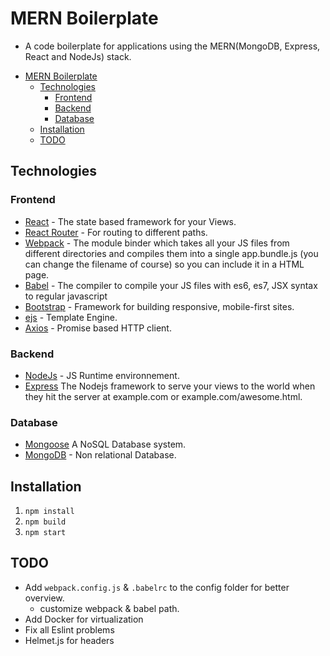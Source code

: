 # MERN Boilerplate

* A code boilerplate for applications using the MERN(MongoDB, Express, React and NodeJs) stack.

- [MERN Boilerplate](#mern-boilerplate)
  - [Technologies](#technologies)
    - [Frontend](#frontend)
    - [Backend](#backend)
    - [Database](#database)
  - [Installation](#installation)
  - [TODO](#todo)

## Technologies

### Frontend

* [React](https://facebook.github.io/react/) - The state based framework for your Views.
* [React Router](https://reacttraining.com/react-router/) - For routing to different paths.
* [Webpack](https://webpack.github.io/) - The module binder which takes all your JS files from different directories and compiles them into a single app.bundle.js (you can change the filename of course) so you can include it in a HTML page.
* [Babel](https://babeljs.io/blog/2015/06/07/react-on-es6-plus) - The compiler to compile your JS files with es6, es7, JSX syntax to regular javascript
* [Bootstrap](https://react-bootstrap.github.io/) - Framework for building responsive, mobile-first sites.
* [ejs](http://ejs.co/) - Template Engine.
* [Axios](https://www.npmjs.com/package/axios) - Promise based HTTP client.

### Backend

* [NodeJs](https://nodejs.org/en/) - JS Runtime environnement.
* [Express](http://expressjs.com/) The Nodejs framework to serve your views to the world when they hit the server at example.com or example.com/awesome.html.

### Database

* [Mongoose](http://mongoosejs.com/) A NoSQL Database system.
* [MongoDB](https://www.mongodb.com/) - Non relational Database.

## Installation

1. `npm install`
2. `npm build`
3. `npm start`

## TODO

* Add `webpack.config.js` & `.babelrc` to the config folder for better overview.
  * customize webpack & babel path.
* Add Docker for virtualization
* Fix all Eslint problems
* Helmet.js for headers 